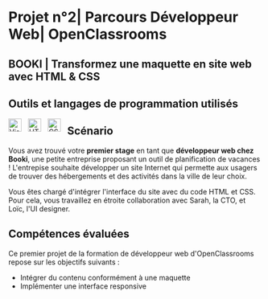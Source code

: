 # Projet n°2| Parcours Développeur Web| OpenClassrooms

## BOOKI | Transformez une maquette en site web avec HTML & CSS

## Outils et langages de programmation utilisés

<img align="left" alt="Visual Studio Code" width="26px" src="https://cdn.jsdelivr.net/gh/devicons/devicon/icons/vscode/vscode-original.svg" style="padding-right:10px;" />
<img align="left" alt="HTML5" width="26px" src="https://cdn.jsdelivr.net/gh/devicons/devicon/icons/html5/html5-original.svg" style="padding-right:10px;" />
<img align="left" alt="CSS3" width="26px" src="https://cdn.jsdelivr.net/gh/devicons/devicon/icons/css3/css3-original.svg" style="padding-right:10px;" />


## Scénario

Vous avez trouvé votre **premier stage** en tant que **développeur web chez Booki**, une petite entreprise proposant un
outil de planification de vacances ! L'entrepise souhaite développer un site Internet qui permette aux usagers de
trouver des hébergements et des activités dans la ville de leur choix.

Vous êtes chargé d'intégrer l'interface du site avec du code HTML et CSS. Pour cela, vous travaillez en étroite
collaboration avec Sarah, la CTO, et Loïc, l'UI designer.

## Compétences évaluées

Ce premier projet de la formation de développeur web d'OpenClassrooms repose sur les objectifs suivants :

- Intégrer du contenu conformément à une maquette
- Implémenter une interface responsive

